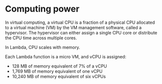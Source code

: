 # Computing power

In virtual computing, a virtual CPU is a fraction of a physical CPU allocated to a virtual machine (VM) by the VM management software, called a hypervisor. The hypervisor can either assign a single CPU core or distribute the CPU time across multiple cores.

In Lambda, CPU scales with memory.

Each Lambda function is a micro VM, and vCPU is assigned:
- 128 MB of memory equivalent of 7% of a vCPU
- 1,769 MB of memory equivalent of one vCPU
- 10,240 MB of memory equivalent of six vCPUs
